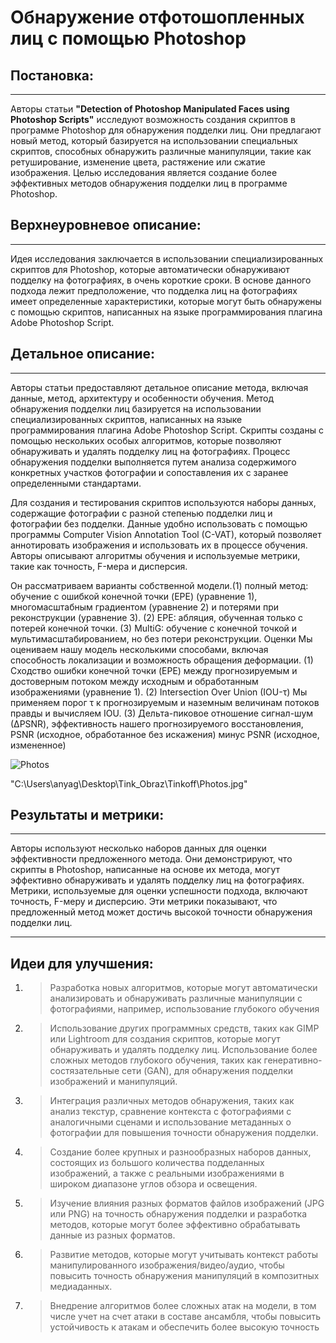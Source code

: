 # Обнаружение отфотошопленных лиц с помощью Photoshop

## Постановка:
---
Авторы статьи **"Detection of Photoshop Manipulated Faces using Photoshop Scripts"** исследуют возможность создания скриптов в программе Photoshop для обнаружения подделки лиц. Они предлагают новый метод, который базируется на использовании специальных скриптов, способных обнаружить различные манипуляции, такие как ретуширование, изменение цвета, растяжение или сжатие изображения. Целью исследования является создание более эффективных методов обнаружения подделки лиц в программе Photoshop.


## Верхнеуровневое описание:
---
Идея исследования заключается в использовании специализированных скриптов для Photoshop, которые автоматически обнаруживают подделку на фотографиях, в очень короткие сроки. В основе данного подхода лежит предположение, что подделка лиц на фотографиях имеет определенные характеристики, которые могут быть обнаружены с помощью скриптов, написанных на языке программирования плагина Adobe Photoshop Script.

## Детальное описание:
---
Авторы статьи предоставляют детальное описание метода, включая данные, метод, архитектуру и особенности обучения. Метод обнаружения подделки лиц базируется на использовании специализированных скриптов, написанных на языке программирования плагина Adobe Photoshop Script. Скрипты созданы с помощью нескольких особых алгоритмов, которые позволяют обнаруживать и удалять подделку лиц на фотографиях. Процесс обнаружения подделки выполняется путем анализа содержимого конкретных участков фотографии и сопоставления их с заранее определенными стандартами.

Для создания и тестирования скриптов используются наборы данных, содержащие фотографии с разной степенью подделки лиц и фотографии без подделки. Данные удобно использовать с помощью программы Computer Vision Annotation Tool (C-VAT), который позволяет аннотировать изображения и использовать их в процессе обучения. Авторы описывают алгоритмы обучения и используемые метрики, такие как точность, F-мера и дисперсия.

Он рассматриваем варианты собственной модели.(1)  полный метод: обучение с ошибкой конечной точки (EPE) (уравнение 1), многомасштабным градиентом (уравнение 2) и потерями при реконструкции (уравнение 3). (2) EPE: абляция, обученная только с потерей конечной точки. (3) MultiG: обучение с конечной точкой и мультимасштабированием, но без потери реконструкции. Оценки Мы оцениваем нашу модель несколькими способами, включая способность локализации и возможность обращения деформации. (1) Сходство ошибки конечной точки (EPE) между прогнозируемым и достоверным потоком между исходным и обработанным изображениями (уравнение 1). (2) Intersection Over Union (IOU-τ) Мы применяем порог τ к прогнозируемым и наземным величинам потоков правды и вычисляем IOU. (3) Дельта-пиковое отношение сигнал-шум (∆PSNR), эффективность нашего прогнозируемого восстановления, PSNR (исходное, обработанное без искажения) минус PSNR (исходное, измененное)

![Photos](\Tink_Obraz\Tinkoff\Photos.jpg "Подпись под картинкой")

"C:\Users\anyag\Desktop\Tink_Obraz\Tinkoff\Photos.jpg"

## Результаты и метрики:
---
Авторы используют несколько наборов данных для оценки эффективности предложенного метода. Они демонстрируют, что скрипты в Photoshop, написанные на основе их метода, могут эффективно обнаруживать и удалять подделку лиц на фотографиях. Метрики, используемые для оценки успешности подхода, включают точность, F-меру и дисперсию. Эти метрики показывают, что предложенный метод может достичь высокой точности обнаружения подделки лиц.

***
## Идеи для улучшения:
1. >Разработка новых алгоритмов, которые могут автоматически анализировать и обнаруживать различные манипуляции с фотографиями, например, использование глубокого обучения
2. >Использование других программных средств, таких как GIMP или Lightroom для создания скриптов, которые могут обнаруживать и удалять подделку лиц.
 Использование более сложных методов глубокого обучения, таких как генеративно-состязательные сети (GAN), для обнаружения подделки изображений и манипуляций.
3. >Интеграция различных методов обнаружения, таких как анализ текстур, сравнение контекста с фотографиями с аналогичными сценами и использование метаданных о фотографии для повышения точности обнаружения подделки.
4. >Создание более крупных и разнообразных наборов данных, состоящих из большого количества подделанных изображений, а также с реальными изображениями в широком диапазоне углов обзора и освещения. 
5. >Изучение влияния разных форматов файлов изображений (JPG или PNG) на точность обнаружения подделки и разработка методов, которые могут более эффективно обрабатывать данные из разных форматов.
6. >Развитие методов, которые могут учитывать контекст работы манипулированного изображения/видео/аудио, чтобы повысить точность обнаружения манипуляций в композитных медиаданных. 
7. >Внедрение алгоритмов более сложных атак на модели, в том числе учет на счет атаки в составе ансамбля, чтобы повысить устойчивость к атакам и обеспечить более высокую точность